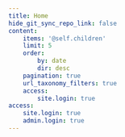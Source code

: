 ```yaml
---
title: Home
hide_git_sync_repo_link: false
content:
    items: '@self.children'
    limit: 5
    order:
        by: date
        dir: desc
    pagination: true
    url_taxonomy_filters: true
    access:
        site.login: true
access:
    site.login: true
    admin.login: true
---
```


